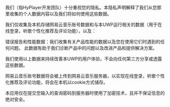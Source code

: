 我们（指HyPlayer开发团队）十分重视您的隐私。本隐私声明解释了我们从您那里收集的个人数据内容以及我们将如何使用这些数据。

我们仅收集及本机存储网易云音乐账号数据和与本UWP运行相关的数据（用于在线登录，听歌个性化推荐及评论功能），以及：

错误报告和性能数据：我们收集有关产品性能的数据以及您在使用它们时遇到的任何问题。 此数据有助于我们诊断产品中的问题以及改进产品和提供解决方案。

我们使用以上数据来持续改善本UWP的用户体验，不会向任何第三方分享或透露这些数据。

网易云音乐账号数据将会被上传到网易云音乐服务器，以实现在线登录，听歌个性化推荐及评论功能，将会在本机以cookie方式储存。

​    本应用仅在提交您输入的查询密码到服务器时使用了加密技术，且并不保证信息的绝对安全。